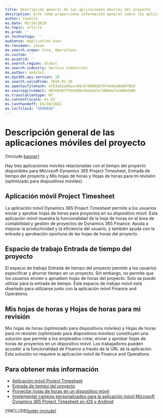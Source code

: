 ```yaml
---
title: Descripción general de las aplicaciones móviles del proyecto
description: Este tema proporciona información general sobre las aplicaciones relacionadas con el tiempo del proyecto para Microsoft Dynamics 365 Project Timesheet, Entrada de tiempo del proyecto y Mis hojas de horas y Hojas de horas que están disponibles en un dispositivo móvil.
author: Yowelle
ms.date: 05/28/2019
ms.topic: article
ms.prod: ''
ms.technology: ''
audience: Application User
ms.reviewer: josaw
ms.search.scope: Core, Operations
ms.custom: ''
ms.assetid: ''
ms.search.region: Global
ms.search.industry: Service industries
ms.author: andchoi
ms.dyn365.ops.version: 10
ms.search.validFrom: 2019-02-28
ms.openlocfilehash: ef63e82a85acc84c67d900d5f8fe94ed8d4478d3
ms.sourcegitcommit: 40f68387f594180af64a5e5c748b6efa188bd300
ms.translationtype: HT
ms.contentlocale: es-ES
ms.lasthandoff: 05/10/2021
ms.locfileid: "5999556"
---
```

# <a name="project-mobile-applications-overview"></a>Descripción general de las aplicaciones móviles del proyecto

[!include [banner](../includes/banner.md)]

Hay tres aplicaciones móviles relacionadas con el tiempo del proyecto disponibles para Microsoft Dynamics 365 Project Timesheet, Entrada de tiempo del proyecto y Mis hojas de horas y Hojas de horas para mi revisión (optimizado para dispositivos móviles).

## <a name="project-timesheet-mobile-app"></a>Aplicación móvil Project Timesheet

La aplicación móvil Dynamics 365 Project Timesheet permite a los usuarios enviar y aprobar hojas de horas para proyectos en su dispositivo móvil. Esta aplicación móvil muestra la funcionalidad de la hoja de horas en el área de contabilidad y gestión de proyectos de Dynamics 365 Finance. Ayuda a mejorar la productividad y la eficiencia del usuario, y también ayuda con la entrada y aprobación oportuna de las hojas de horas del proyecto.

## <a name="project-time-entry-workspace"></a>Espacio de trabajo Entrada de tiempo del proyecto

El espacio de trabajo Entrada de tiempo del proyecto permite a los usuarios especificar y ahorrar tiempo en un proyecto. Sin embargo, no permite que los usuarios envíen o aprueben hojas de horas del proyecto. Solo se puede utilizar para la entrada de tiempo. Este espacio de trabajo móvil está diseñado para utilizarse junto con la aplicación móvil Finance and Operations.

## <a name="my-timesheetstimesheets-for-my-review"></a>Mis hojas de horas y Hojas de horas para mi revisión

Mis hojas de horas (optimizado para dispositivos móviles) y Hojas de horas para mi revisión (optimizado para dispositivos móviles) constituyen una solución que permite a los empleados crear, enviar y aprobar hojas de horas de proyectos en un dispositivo móvil. Los trabajadores pueden acceder a la funcionalidad de Finance a través de la URL de la aplicación. Esta solución no requiere la aplicación móvil de Finance and Operations.

## <a name="for-more-information"></a>Para obtener más información

- [Aplicación móvil Project Timesheet](project-timesheet.md)
- [Entrada de tiempo del proyecto]( project-time-entry-mobile-workspace.md)
- [Proyectar hojas de horas en un dispositivo móvil](Mobile-timesheets.md)
- [Implementar campos personalizados para la aplicación móvil Microsoft Dynamics 365 Project Timesheet en iOS y Android](custom-fields-mobile.md)


[!INCLUDE[footer-include](../includes/footer-banner.md)]